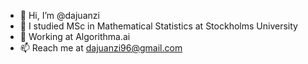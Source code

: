 - 👋 Hi, I’m @dajuanzi
- 👀 I studied MSc in Mathematical Statistics at Stockholms University
- 🌱 Working at Algorithma.ai
- 📫 Reach me at dajuanzi96@gmail.com

<!---
dajuanzi/dajuanzi is a ✨ special ✨ repository because its `README.md` (this file) appears on your GitHub profile.
You can click the Preview link to take a look at your changes.
--->
